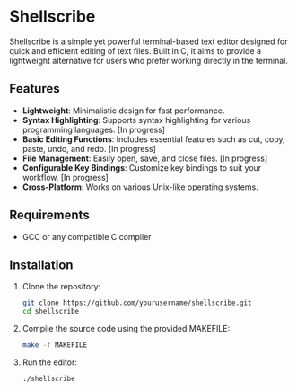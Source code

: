# Shellscribe

Shellscribe is a simple yet powerful terminal-based text editor designed for quick and efficient editing of text files. Built in C, it aims to provide a lightweight alternative for users who prefer working directly in the terminal.

## Features

- **Lightweight**: Minimalistic design for fast performance.
- **Syntax Highlighting**: Supports syntax highlighting for various programming languages. [In progress]
- **Basic Editing Functions**: Includes essential features such as cut, copy, paste, undo, and redo. [In progress]
- **File Management**: Easily open, save, and close files. [In progress]
- **Configurable Key Bindings**: Customize key bindings to suit your workflow. [In progress]
- **Cross-Platform**: Works on various Unix-like operating systems.

## Requirements

- GCC or any compatible C compiler

## Installation

1. Clone the repository:
   ```bash
   git clone https://github.com/yourusername/shellscribe.git
   cd shellscribe
   ```
2. Compile the source code using the provided MAKEFILE:
   ```bash
   make -f MAKEFILE
   ```
3. Run the editor:
   ```bash
   ./shellscribe
   ```

